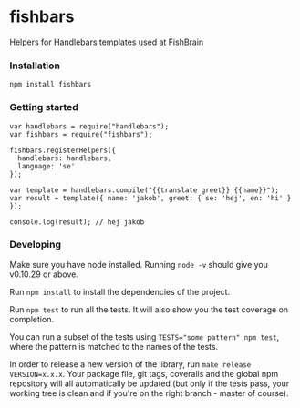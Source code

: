 # fishbars

Helpers for Handlebars templates used at FishBrain



### Installation

`npm install fishbars`



### Getting started

	var handlebars = require("handlebars");
	var fishbars = require("fishbars");

	fishbars.registerHelpers({
	  handlebars: handlebars,
	  language: 'se'
	});

    var template = handlebars.compile("{{translate greet}} {{name}}");
    var result = template({ name: 'jakob', greet: { se: 'hej', en: 'hi' } });

    console.log(result); // hej jakob



### Developing

Make sure you have node installed. Running `node -v` should give you v0.10.29 or above.

Run `npm install` to install the dependencies of the project.

Run `npm test` to run all the tests. It will also show you the test coverage on completion.

You can run a subset of the tests using `TESTS="some pattern" npm test`, where the pattern is matched to the names of the tests.

In order to release a new version of the library, run `make release VERSION=x.x.x`. Your package file, git tags, coveralls and the global npm repository will all automatically be updated (but only if the tests pass, your working tree is clean and if you're on the right branch - master of course).
